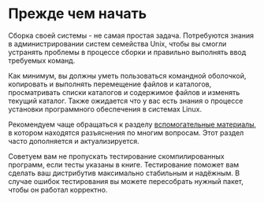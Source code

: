 # Прежде чем начать

Сборка своей системы - не самая простая задача. Потребуются знания в администрировании систем семейства Unix, чтобы вы смогли устранять проблемы в процессе сборки и правильно выполнять ввод требуемых команд.

Как минимум, вы должны уметь пользоваться командной оболочкой, копировать и выполнять перемещение файлов и каталогов, просматривать списки каталогов и содержимое файлов и изменять текущий каталог. Также ожидается что у вас есть знания о процессе установки программного обеспечения в системах Linux.

Рекомендуем чаще обращаться к разделу [вспомогательные материалы](additional/additional), в котором находятся разъяснения по многим вопросам. Этот раздел часто дополняется и актуализируется.

Советуем вам не пропускать тестирование скомпилированных программ, если тесты указаны в книге. Тестирование поможет вам сделать ваш дистрибутив максимально стабильным и надёжным. В случае ошибок тестирования вы можете пересобрать нужный пакет, чтобы он работал корректно.
